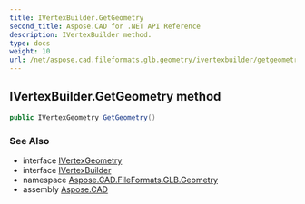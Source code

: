 ```yaml
---
title: IVertexBuilder.GetGeometry
second_title: Aspose.CAD for .NET API Reference
description: IVertexBuilder method. 
type: docs
weight: 10
url: /net/aspose.cad.fileformats.glb.geometry/ivertexbuilder/getgeometry/
---
```

## IVertexBuilder.GetGeometry method

```csharp
public IVertexGeometry GetGeometry()
```

### See Also

* interface [IVertexGeometry](../../../aspose.cad.fileformats.glb.geometry.vertextypes/ivertexgeometry/)
* interface [IVertexBuilder](../)
* namespace [Aspose.CAD.FileFormats.GLB.Geometry](../../ivertexbuilder/)
* assembly [Aspose.CAD](../../../)


